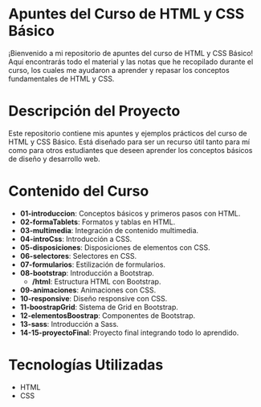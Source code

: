 # Apuntes del Curso de HTML y CSS Básico

¡Bienvenido a mi repositorio de apuntes del curso de HTML y CSS Básico! Aquí encontrarás todo el material y las notas que he recopilado durante el curso, los cuales me ayudaron a aprender y repasar los conceptos fundamentales de HTML y CSS.

# Descripción del Proyecto

Este repositorio contiene mis apuntes y ejemplos prácticos del curso de HTML y CSS Básico. Está diseñado para ser un recurso útil tanto para mí como para otros estudiantes que deseen aprender los conceptos básicos de diseño y desarrollo web.

# Contenido del Curso

- **01-introduccion**: Conceptos básicos y primeros pasos con HTML.
- **02-formaTablets**: Formatos y tablas en HTML.
- **03-multimedia**: Integración de contenido multimedia.
- **04-introCss**: Introducción a CSS.
- **05-disposiciones**: Disposiciones de elementos con CSS.
- **06-selectores**: Selectores en CSS.
- **07-formularios**: Estilización de formularios.
- **08-bootstrap**: Introducción a Bootstrap.
  - **/html**: Estructura HTML con Bootstrap.
- **09-animaciones**: Animaciones con CSS.
- **10-responsive**: Diseño responsive con CSS.
- **11-boostrapGrid**: Sistema de Grid en Bootstrap.
- **12-elementosBoostrap**: Componentes de Bootstrap.
- **13-sass**: Introducción a Sass.
- **14-15-proyectoFinal**: Proyecto final integrando todo lo aprendido.


# Tecnologías Utilizadas
* HTML
* CSS